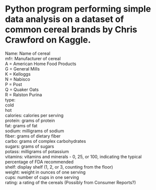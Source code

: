 # Python program performing simple data analysis on a dataset of common cereal brands by Chris Crawford on Kaggle.

Name: Name of cereal  
mfr: Manufacturer of cereal  
A = American Home Food Products  
G = General Mills  
K = Kelloggs  
N = Nabisco  
P = Post  
Q = Quaker Oats  
R = Ralston Purina  
type:  
cold  
hot  
calories: calories per serving  
protein: grams of protein  
fat: grams of fat  
sodium: milligrams of sodium  
fiber: grams of dietary fiber  
carbo: grams of complex carbohydrates  
sugars: grams of sugars  
potass: milligrams of potassium  
vitamins: vitamins and minerals - 0, 25, or 100, indicating the typical percentage of FDA recommended  
shelf: display shelf (1, 2, or 3, counting from the floor)  
weight: weight in ounces of one serving  
cups: number of cups in one serving  
rating: a rating of the cereals (Possibly from Consumer Reports?)  
